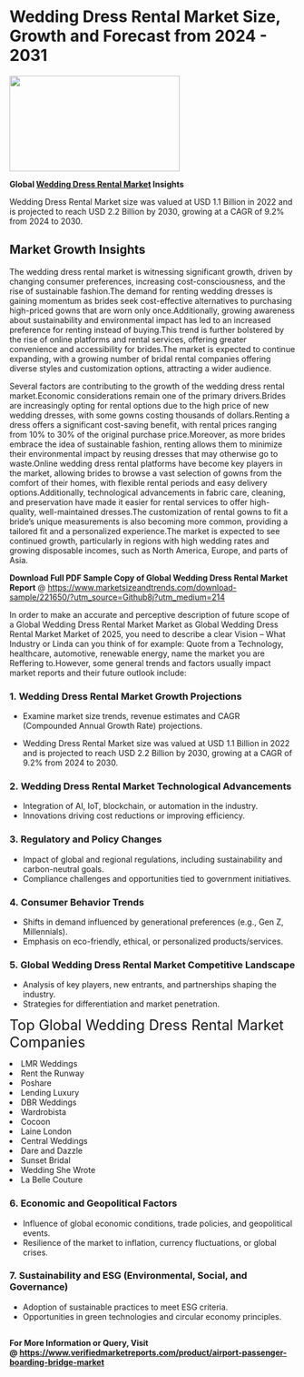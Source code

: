 <H1>Wedding Dress Rental Market Size, Growth and Forecast from 2024 - 2031</H1><img class="aligncenter size-medium wp-image-584254" src="https://thirdeyenews.in/wp-content/uploads/2024/09/Global-Market-Research-300x168.jpeg" alt="" width="300" height="168" /><p><strong>Global&nbsp;<a href="https://www.marketsizeandtrends.com/download-sample/221650/?utm_source=Github8j?utm_medium=214">Wedding Dress Rental Market</a> Insights</strong></p><p>Wedding Dress Rental Market size was valued at USD 1.1 Billion in 2022 and is projected to reach USD 2.2 Billion by 2030, growing at a CAGR of 9.2% from 2024 to 2030.</p><p><h2>Market Growth Insights</h2> <p>The wedding dress rental market is witnessing significant growth, driven by changing consumer preferences, increasing cost-consciousness, and the rise of sustainable fashion.The demand for renting wedding dresses is gaining momentum as brides seek cost-effective alternatives to purchasing high-priced gowns that are worn only once.Additionally, growing awareness about sustainability and environmental impact has led to an increased preference for renting instead of buying.This trend is further bolstered by the rise of online platforms and rental services, offering greater convenience and accessibility for brides.The market is expected to continue expanding, with a growing number of bridal rental companies offering diverse styles and customization options, attracting a wider audience.</p> <p>Several factors are contributing to the growth of the wedding dress rental market.Economic considerations remain one of the primary drivers.Brides are increasingly opting for rental options due to the high price of new wedding dresses, with some gowns costing thousands of dollars.Renting a dress offers a significant cost-saving benefit, with rental prices ranging from 10% to 30% of the original purchase price.Moreover, as more brides embrace the idea of sustainable fashion, renting allows them to minimize their environmental impact by reusing dresses that may otherwise go to waste.Online wedding dress rental platforms have become key players in the market, allowing brides to browse a vast selection of gowns from the comfort of their homes, with flexible rental periods and easy delivery options.Additionally, technological advancements in fabric care, cleaning, and preservation have made it easier for rental services to offer high-quality, well-maintained dresses.The customization of rental gowns to fit a bride’s unique measurements is also becoming more common, providing a tailored fit and a personalized experience.The market is expected to see continued growth, particularly in regions with high wedding rates and growing disposable incomes, such as North America, Europe, and parts of Asia.<p><span class=""><strong>Download Full PDF Sample Copy of Global Wedding Dress Rental Market Report</strong> @ <a href="https://www.marketsizeandtrends.com/download-sample/221650/?utm_source=Github8j?utm_medium=214" target="_blank">https://www.marketsizeandtrends.com/download-sample/221650/?utm_source=Github8j?utm_medium=214</a></span></p><p>In order to make an accurate and perceptive description of future scope of a Global&nbsp;Wedding Dress Rental Market Market as Global&nbsp;Wedding Dress Rental Market Market of 2025, you need to describe a clear Vision &ndash; What Industry or Linda can you think of for example: Quote from a Technology, healthcare, automotive, renewable energy, name the market you are Reffering to.However, some general trends and factors usually impact market reports and their future outlook include:</p><h3>1.&nbsp;<strong>Wedding Dress Rental Market Growth Projections</strong></h3><ul><li>Examine market size trends, revenue estimates and CAGR (Compounded Annual Growth Rate) projections.</li><li><p>Wedding Dress Rental Market size was valued at USD 1.1 Billion in 2022 and is projected to reach USD 2.2 Billion by 2030, growing at a CAGR of 9.2% from 2024 to 2030.</p></li></ul><h3>2.&nbsp;<strong>Wedding Dress Rental Market Technological Advancements</strong></h3><ul><li>Integration of AI, IoT, blockchain, or automation in the industry.</li><li>Innovations driving cost reductions or improving efficiency.</li></ul><h3>3.&nbsp;<strong>Regulatory and Policy Changes</strong></h3><ul><li>Impact of global and regional regulations, including sustainability and carbon-neutral goals.</li><li>Compliance challenges and opportunities tied to government initiatives.</li></ul><h3>4.&nbsp;<strong>Consumer Behavior Trends</strong></h3><ul><li>Shifts in demand influenced by generational preferences (e.g., Gen Z, Millennials).</li><li>Emphasis on eco-friendly, ethical, or personalized products/services.</li></ul><h3>5.&nbsp;<strong>Global Wedding Dress Rental Market Competitive Landscape</strong></h3><ul><li>Analysis of key players, new entrants, and partnerships shaping the industry.</li><li>Strategies for differentiation and market penetration.</li></ul><p data-pm-slice="1 1 []"><span style="color: inherit; font-family: inherit; font-size: 25px;">Top Global Wedding Dress Rental Market Companies</span></p><div class="" data-test-id=""><p><li>LMR Weddings</li><li> Rent the Runway</li><li> Poshare</li><li> Lending Luxury</li><li> DBR Weddings</li><li> Wardrobista</li><li> Cocoon</li><li> Laine London</li><li> Central Weddings</li><li> Dare and Dazzle</li><li> Sunset Bridal</li><li> Wedding She Wrote</li><li> La Belle Couture</li></p></div><h3>6.&nbsp;<strong>Economic and Geopolitical Factors</strong></h3><ul><li>Influence of global economic conditions, trade policies, and geopolitical events.</li><li>Resilience of the market to inflation, currency fluctuations, or global crises.</li></ul><h3>7.&nbsp;<strong>Sustainability and ESG (Environmental, Social, and Governance)</strong></h3><ul><li>Adoption of sustainable practices to meet ESG criteria.</li><li>Opportunities in green technologies and circular economy principles.</li></ul><h2><strong style="font-size: 14px;">For More Information or Query, Visit @&nbsp;</strong><a style="background-color: #ffffff; font-size: 14px;" href="https://www.marketsizeandtrends.com/report/wedding-dress-rental-market/" target="_blank">https://www.verifiedmarketreports.com/product/airport-passenger-boarding-bridge-market</a></h2>